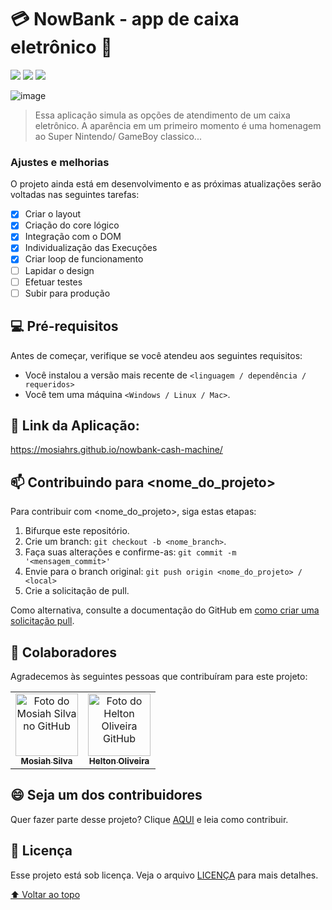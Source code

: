# 💳 NowBank - app de caixa eletrônico 🏦

<img src="https://img.shields.io/badge/JavaScript-323330?style=for-the-badge&logo=javascript&logoColor=F7DF1E"> <img src="https://img.shields.io/badge/HTML5-323330?style=for-the-badge&logo=html5&logoColor=orange"> <img src="https://img.shields.io/badge/CSS3-323330?style=for-the-badge&logo=css3&logoColor=blue">

![image](https://user-images.githubusercontent.com/100864562/186147096-3675a840-5c71-49b9-970c-f1465f01b440.png)

> Essa aplicação simula as opções de atendimento de um caixa eletrônico. A aparência em um primeiro momento é uma homenagem ao Super Nintendo/ GameBoy classico... 
### Ajustes e melhorias
O projeto ainda está em desenvolvimento e as próximas atualizações serão voltadas nas seguintes tarefas:

- [x] Criar o layout
- [x] Criação do core lógico
- [x] Integração com o DOM
- [x] Individualização das Execuções
- [x] Criar loop de funcionamento
- [ ] Lapidar o design
- [ ] Efetuar testes
- [ ] Subir para produção

## 💻 Pré-requisitos

Antes de começar, verifique se você atendeu aos seguintes requisitos:
<!---Estes são apenas requisitos de exemplo. Adicionar, duplicar ou remover conforme necessário--->
* Você instalou a versão mais recente de `<linguagem / dependência / requeridos>`
* Você tem uma máquina `<Windows / Linux / Mac>`. 


## 🔗 Link da Aplicação: 
https://mosiahrs.github.io/nowbank-cash-machine/

## 📫 Contribuindo para <nome_do_projeto>
<!---Se o seu README for longo ou se você tiver algum processo ou etapas específicas que deseja que os contribuidores sigam, considere a criação de um arquivo CONTRIBUTING.md separado--->
Para contribuir com <nome_do_projeto>, siga estas etapas:

1. Bifurque este repositório.
2. Crie um branch: `git checkout -b <nome_branch>`.
3. Faça suas alterações e confirme-as: `git commit -m '<mensagem_commit>'`
4. Envie para o branch original: `git push origin <nome_do_projeto> / <local>`
5. Crie a solicitação de pull.

Como alternativa, consulte a documentação do GitHub em [como criar uma solicitação pull](https://help.github.com/en/github/collaborating-with-issues-and-pull-requests/creating-a-pull-request).

## 🤝 Colaboradores

Agradecemos às seguintes pessoas que contribuíram para este projeto:

<table>
  <tr>
    <td align="center">
      <a href="#">
        <img src="https://avatars.githubusercontent.com/u/100864562?v=4" width="100px;" alt="Foto do Mosiah Silva no GitHub"/><br>
        <sub>
          <b>Mosiah Silva</b>
        </sub>
      </a>
    </td>
        <td align="center">
      <a href="#">
        <img src="https://avatars.githubusercontent.com/u/97141987?v=4" width="100px;" alt="Foto do Helton Oliveira GitHub"/><br>
        <sub>
          <b>Helton Oliveira</b>
        </sub>
      </a>
    </td>
  </tr>
</table>


## 😄 Seja um dos contribuidores<br>

Quer fazer parte desse projeto? Clique [AQUI](CONTRIBUTING.md) e leia como contribuir.

## 📝 Licença

Esse projeto está sob licença. Veja o arquivo [LICENÇA](LICENSE.md) para mais detalhes.

[⬆ Voltar ao topo](#nome-do-projeto)<br>
